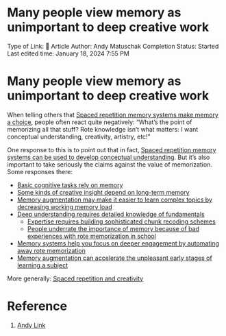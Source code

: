 # Many people view memory as unimportant to deep creative work

Type of Link: 📝 Article
Author: Andy Matuschak
Completion Status: Started
Last edited time: January 18, 2024 7:55 PM

# **Many people view memory as unimportant to deep creative work**

When telling others that [Spaced repetition memory systems make memory a choice](Spaced%20repetition%20memory%20systems%20make%20memory%20a%20choice.md), people often react quite negatively: “What’s the point of memorizing all that stuff? Rote knowledge isn’t what matters: I want conceptual understanding, creativity, artistry, etc!”

One response to this is to point out that in fact, [Spaced repetition memory systems can be used to develop conceptual understanding](Spaced%20repetition%20memory%20systems%20can%20be%20used%20to%20develop%20conceptual%20understanding.md). But it’s also important to take seriously the claims against the value of memorization. Some responses there:

- [Basic cognitive tasks rely on memory](Basic%20cognitive%20tasks%20rely%20on%20memory.md)
- [Some kinds of creative insight depend on long-term memory](https://notes.andymatuschak.org/zNW5jyTpU1v4XBQfTYwoM8Q)
- [Memory augmentation may make it easier to learn complex topics by decreasing working memory load](https://notes.andymatuschak.org/zS33ebqMsefTfnh8cwgHYFR)
- [Deep understanding requires detailed knowledge of fundamentals](https://notes.andymatuschak.org/zDxwRLcf5pn3crwNN2EqSYM)
    - [Expertise requires building sophisticated chunk recoding schemes](https://notes.andymatuschak.org/zK3Qi3FKpVtNp5Ss47d8136)
    - [People underrate the importance of memory because of bad experiences with rote memorization in school](https://notes.andymatuschak.org/zBH2vhMvD5xqMRocpFU7xux)
- [Memory systems help you focus on deeper engagement by automating away rote memorization](https://notes.andymatuschak.org/zXZus2qnrjqQMMRGAfvWJxv)
- [Memory augmentation can accelerate the unpleasant early stages of learning a subject](https://notes.andymatuschak.org/zQKe7JZs1CYqHBnLyDhMQYQ)

More generally: [Spaced repetition and creativity](https://notes.andymatuschak.org/z6YFBnYYve8d3ZyaBf3srk5)

# Reference

1. [Andy Link](https://notes.andymatuschak.org/z9Uq4yzBT1QaBU8twwyvm7P?stackedNotes=z2D1qPwddPktBjpNuwYFVva&stackedNotes=z3R2EmEqQz6CVZifHWYMB7B&stackedNotes=zSTqsQ4ATXB61k3Z43TforN)